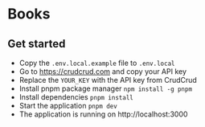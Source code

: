 # Books

## Get started

- Copy the `.env.local.example` file to `.env.local`
- Go to https://crudcrud.com and copy your API key
- Replace the `YOUR_KEY` with the API key from CrudCrud
- Install pnpm package manager `npm install -g pnpm`
- Install dependencies `pnpm install`
- Start the application `pnpm dev`
- The application is running on http://localhost:3000
